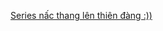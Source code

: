 [Series nấc thang lên thiên đàng :))](https://viblo.asia/p/caching-dai-phap-1-nac-thang-len-level-cua-developer-V3m5WdO8KO7)
